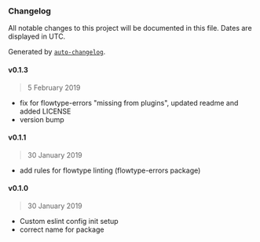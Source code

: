 ### Changelog

All notable changes to this project will be documented in this file. Dates are displayed in UTC.

Generated by [`auto-changelog`](https://github.com/CookPete/auto-changelog).

#### v0.1.3

> 5 February 2019

- fix for flowtype-errors "missing from plugins", updated readme and added LICENSE
- version bump

#### v0.1.1

> 30 January 2019

- add rules for flowtype linting (flowtype-errors package)

#### v0.1.0

> 30 January 2019

- Custom eslint config init setup
- correct name for package
